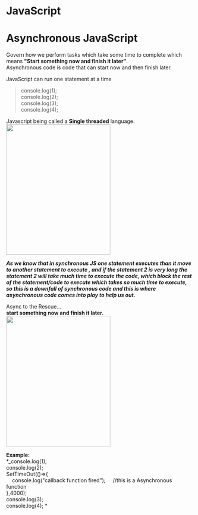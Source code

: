 # JavaScript
<h1>Asynchronous JavaScript</h1>

Govern how we perform tasks which take some time to complete which means <b>"Start something now and finish it later"</b>.<br>
Asynchronous code is code that can start now and then finish later.

JavaScript can run one statement at a time <br>
> console.log(1);<br>
> console.log(2);<br>
> console.log(3);<br>
> console.log(4);

Javascript being called a <b>Single threaded</b> language.<br>
<img src="https://user-images.githubusercontent.com/90441055/215188641-3c5d1d3f-ebce-4aa7-a5c0-aab40f762518.png" width="280" height="350">

**_As we know that in synchronous JS one statement executes than it move to another statement to execute , and if the statement 2 is very long the statement 2 will take much time to execute the code, which block the rest of the statement/code to execute which takes so much time to execute, so this is a downfall of synchronous code and this is where asynchronous code comes into play to help us out._**<br>

Async to the Rescue...<br>
**start something now and finish it later.**<br>
<img src="https://user-images.githubusercontent.com/90441055/215195079-7c7e86c8-7fcb-4c8d-af40-a0fd33d143c3.png" width="280" height="350">

**Example:**<br>
*_console.log(1);<br>
console.log(2);<br>
SetTimeOut(()=>{<br>
     &nbsp; &nbsp; console.log("callback function fired"); &nbsp; &nbsp; //this is a Asynchronous function<br>
},4000);<br>
console.log(3);<br>
console.log(4);
*
